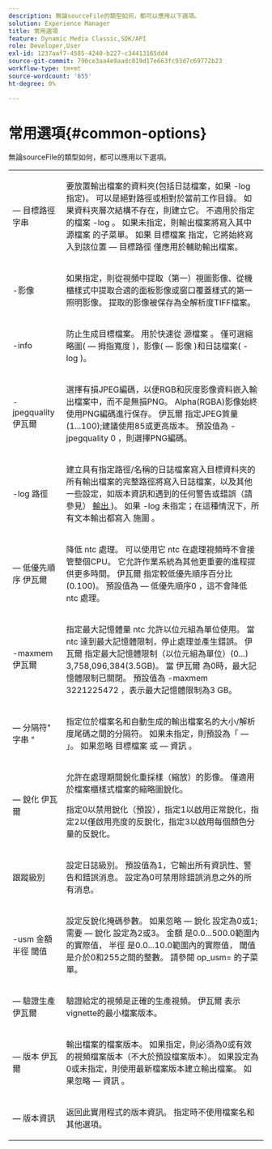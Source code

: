 ```yaml
---
description: 無論sourceFile的類型如何，都可以應用以下選項。
solution: Experience Manager
title: 常用選項
feature: Dynamic Media Classic,SDK/API
role: Developer,User
exl-id: 1237aaf7-4585-4240-b227-c34413165dd4
source-git-commit: 790ce3aa4e9aadc019d17e663fc93d7c69772b23
workflow-type: tm+mt
source-wordcount: '655'
ht-degree: 0%

---
```


# 常用選項{#common-options}

無論sourceFile的類型如何，都可以應用以下選項。

<table id="simpletable_3BFC3737C891411D84405CEEF6B19542"> 
 <tr class="strow"> 
  <td class="stentry"> <p> <span class="codeph">  — 目標路徑 <span class="varname"> 字串 </span> </span> </p> </td> 
  <td class="stentry"> <p>要放置輸出檔案的資料夾(包括日誌檔案，如果 <span class="codeph"> -log </span> 指定)。 可以是絕對路徑或相對於當前工作目錄。 如果資料夾層次結構不存在，則建立它。 不適用於指定的檔案 <span class="codeph"> -log </span>。 如果未指定，則輸出檔案將寫入其中 <span class="varname"> 源檔案 </span> 的子菜單。 如果 <span class="varname"> 目標檔案 </span> 指定，它將始終寫入到該位置 <span class="codeph">  — 目標路徑 </span> 僅應用於輔助輸出檔案。 </p> </td> 
 </tr> 
 <tr class="strow"> 
  <td class="stentry"> <p> <span class="codeph"> -影像 </span> </p> </td> 
  <td class="stentry"> <p>如果指定，則從視頻中提取（第一）視圖影像、從機櫃樣式中提取合適的面板影像或窗口覆蓋樣式的第一照明影像。 提取的影像被保存為全解析度TIFF檔案。 </p> </td> 
 </tr> 
 <tr class="strow"> 
  <td class="stentry"> <p> <span class="codeph"> -info </span> </p> </td> 
  <td class="stentry"> <p>防止生成目標檔案。 用於快速從 <span class="varname"> 源檔案 </span>。 僅可選縮略圖( <span class="codeph">  — 拇指寬度 </span>)，影像( <span class="codeph">  — 影像 </span>)和日誌檔案( <span class="codeph"> -log </span>)。 </p> </td> 
 </tr> 
 <tr class="strow"> 
  <td class="stentry"> <p> <span class="codeph"> -jpegquality <span class="varname"> 伊瓦爾 </span> </span> </p> </td> 
  <td class="stentry"> <p>選擇有損JPEG編碼，以便RGB和灰度影像資料嵌入輸出檔案中，而不是無損PNG。 Alpha(RGBA)影像始終使用PNG編碼進行保存。 <span class="varname"> 伊瓦爾 </span> 指定JPEG質量(1...100);建議使用85或更高版本。 預設值為 <span class="codeph"> -jpegquality 0 </span>，則選擇PNG編碼。 </p> </td> 
 </tr> 
 <tr class="strow"> 
  <td class="stentry"> <p> <span class="codeph"> -log <span class="varname"> 路徑 </span> </span> </p> </td> 
  <td class="stentry"> <p>建立具有指定路徑/名稱的日誌檔案寫入目標資料夾的所有輸出檔案的完整路徑將寫入日誌檔案，以及其他一些設定，如版本資訊和遇到的任何警告或錯誤（請參見） <a href="../../../../ir-api/vntc/utilities/c-ir-vignette-converter-vntc/r-ir-output.md#reference-c51e30b721eb416bb646089f0ac045c5" type="reference" format="dita" scope="local"> 輸出 </a> )。 如果 <span class="codeph"> -log </span> 未指定；在這種情況下，所有文本輸出都寫入 <span class="codeph"> 施圖 </span>。 </p> </td> 
 </tr> 
 <tr class="strow"> 
  <td class="stentry"> <p> <span class="codeph">  — 低優先順序 <span class="varname"> 伊瓦爾 </span> </span> </p> </td> 
  <td class="stentry"> <p>降低 <span class="filepath"> ntc </span> 處理。 可以使用它 <span class="filepath"> ntc </span> 在處理視頻時不會接管整個CPU。 它允許作業系統為其他更重要的進程提供更多時間。 <span class="varname"> 伊瓦爾 </span> 指定較低優先順序百分比(0.100)。 預設值為 <span class="codeph">  — 低優先順序0 </span>，這不會降低 <span class="filepath"> ntc </span> 處理。 </p> </td> 
 </tr> 
 <tr class="strow"> 
  <td class="stentry"> <p> <span class="codeph"> -maxmem <span class="varname"> 伊瓦爾 </span> </span> </p> </td> 
  <td class="stentry"> <p>指定最大記憶體量 <span class="filepath"> ntc </span> 允許以位元組為單位使用。 當 <span class="filepath"> ntc </span> 達到最大記憶體限制，停止處理並產生錯誤。 <span class="varname"> 伊瓦爾 </span> 指定最大記憶體限制（以位元組為單位）(0...) 3,758,096,384(3.5GB)。 當 <span class="varname"> 伊瓦爾 </span> 為0時，最大記憶體限制已關閉。 預設值為 <span class="codeph"> -maxmem 3221225472 </span>，表示最大記憶體限制為3 GB。 </p> </td> 
 </tr> 
 <tr class="strow"> 
  <td class="stentry"> <p> <span class="codeph">  — 分隔符" <span class="varname"> 字串 </span>" </span> </p> </td> 
  <td class="stentry"> <p>指定位於檔案名和自動生成的輸出檔案名的大小/解析度尾碼之間的分隔符。 如果未指定，則預設為「 — 」。 如果忽略 <span class="varname"> 目標檔案 </span> 或 <span class="codeph">  — 資訊 </span> 。 </p> </td> 
 </tr> 
 <tr class="strow"> 
  <td class="stentry"> <p> <span class="codeph">  — 銳化 <span class="varname"> 伊瓦爾 </span> </span> </p> </td> 
  <td class="stentry"> <p>允許在處理期間銳化重採樣（縮放）的影像。 僅適用於檔案櫃樣式檔案的縮略圖銳化。 </p> <p>指定0以禁用銳化（預設），指定1以啟用正常銳化，指定2以僅啟用亮度的反銳化，指定3以啟用每個顏色分量的反銳化。 </p> </td> 
 </tr> 
 <tr class="strow"> 
  <td class="stentry"> <p> <span class="codeph"> 跟蹤級別 </span> </p> </td> 
  <td class="stentry"> <p>設定日誌級別。 預設值為1，它輸出所有資訊性、警告和錯誤消息。 設定為0可禁用除錯誤消息之外的所有消息。 </p> </td> 
 </tr> 
 <tr class="strow"> 
  <td class="stentry"> <p> <span class="codeph"> -usm <span class="varname"> 金額 </span> <span class="varname"> 半徑 </span> <span class="varname"> 閾值 </span> </span> </p> </td> 
  <td class="stentry"> <p>設定反銳化掩碼參數。 如果忽略 <span class="codeph">  — 銳化 </span> 設定為0或1;需要 <span class="codeph">  — 銳化 </span> 設定為2或3。 <span class="varname"> 金額 </span> 是0.0...500.0範圍內的實際值， <span class="varname"> 半徑 </span> 是0.0...10.0範圍內的實際值， <span class="varname"> 閾值 </span> 是介於0和255之間的整數。 請參閱 <span class="codeph"> op_usm= </span> 的子菜單。 </p> </td> 
 </tr> 
 <tr class="strow"> 
  <td class="stentry"> <p> <span class="codeph">  — 驗證生產 <span class="varname"> 伊瓦爾 </span> </span> </p> </td> 
  <td class="stentry"> <p>驗證給定的視頻是正確的生產視頻。 <span class="varname"> 伊瓦爾 </span> 表示vignette的最小檔案版本。 </p> </td> 
 </tr> 
 <tr class="strow"> 
  <td class="stentry"> <p> <span class="codeph">  — 版本 <span class="varname"> 伊瓦爾 </span> </span> </p> </td> 
  <td class="stentry"> <p>輸出檔案的檔案版本。 如果指定，則必須為0或有效的視頻檔案版本（不大於預設檔案版本）。 如果設定為0或未指定，則使用最新檔案版本建立輸出檔案。 如果忽略 <span class="codeph">  — 資訊 </span> 。 </p> </td> 
 </tr> 
 <tr class="strow"> 
  <td class="stentry"> <p> <span class="codeph">  — 版本資訊 </span> </p> </td> 
  <td class="stentry"> <p>返回此實用程式的版本資訊。 指定時不使用檔案名和其他選項。 </p> </td> 
 </tr> 
</table>
